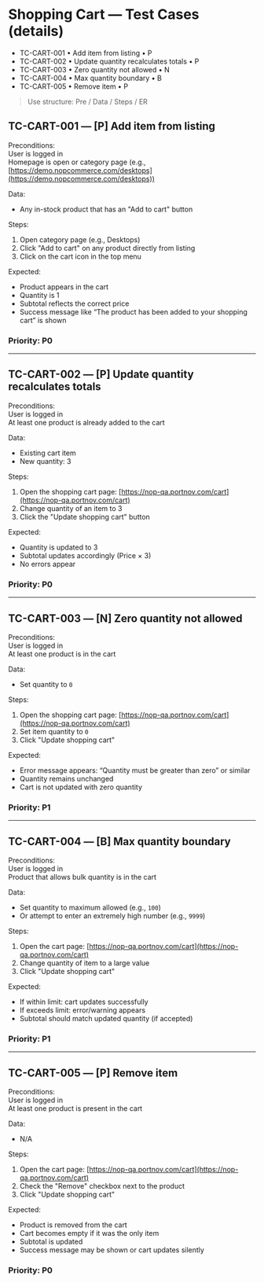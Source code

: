# Shopping Cart — Test Cases (details)
- TC-CART-001 • Add item from listing • P
- TC-CART-002 • Update quantity recalculates totals • P
- TC-CART-003 • Zero quantity not allowed • N
- TC-CART-004 • Max quantity boundary • B
- TC-CART-005 • Remove item • P

> Use structure: Pre / Data / Steps / ER

## TC-CART-001 — [P] Add item from listing

Preconditions:  
User is logged in  
Homepage is open or category page (e.g., [https://demo.nopcommerce.com/desktops](https://demo.nopcommerce.com/desktops))

Data:  
- Any in-stock product that has an "Add to cart" button

Steps:  
1) Open category page (e.g., Desktops)  
2) Click "Add to cart" on any product directly from listing  
3) Click on the cart icon in the top menu

Expected:  
- Product appears in the cart  
- Quantity is 1  
- Subtotal reflects the correct price  
- Success message like “The product has been added to your shopping cart” is shown

### Priority: P0

---

## TC-CART-002 — [P] Update quantity recalculates totals

Preconditions:  
User is logged in  
At least one product is already added to the cart

Data:  
- Existing cart item  
- New quantity: 3

Steps:  
1) Open the shopping cart page: [https://nop-qa.portnov.com/cart](https://nop-qa.portnov.com/cart)  
2) Change quantity of an item to 3  
3) Click the "Update shopping cart" button

Expected:  
- Quantity is updated to 3  
- Subtotal updates accordingly (Price × 3)  
- No errors appear

### Priority: P0

---

## TC-CART-003 — [N] Zero quantity not allowed

Preconditions:  
User is logged in  
At least one product is in the cart

Data:  
- Set quantity to `0`

Steps:  
1) Open the shopping cart page: [https://nop-qa.portnov.com/cart](https://nop-qa.portnov.com/cart)  
2) Set item quantity to `0`  
3) Click "Update shopping cart"

Expected:  
- Error message appears: “Quantity must be greater than zero” or similar  
- Quantity remains unchanged  
- Cart is not updated with zero quantity

### Priority: P1

---

## TC-CART-004 — [B] Max quantity boundary

Preconditions:  
User is logged in  
Product that allows bulk quantity is in the cart

Data:  
- Set quantity to maximum allowed (e.g., `100`)  
- Or attempt to enter an extremely high number (e.g., `9999`)

Steps:  
1) Open the cart page: [https://nop-qa.portnov.com/cart](https://nop-qa.portnov.com/cart)  
2) Change quantity of item to a large value  
3) Click "Update shopping cart"

Expected:  
- If within limit: cart updates successfully  
- If exceeds limit: error/warning appears  
- Subtotal should match updated quantity (if accepted)

### Priority: P1

---

## TC-CART-005 — [P] Remove item

Preconditions:  
User is logged in  
At least one product is present in the cart

Data:  
- N/A

Steps:  
1) Open the cart page: [https://nop-qa.portnov.com/cart](https://nop-qa.portnov.com/cart)  
2) Check the "Remove" checkbox next to the product  
3) Click "Update shopping cart"

Expected:  
- Product is removed from the cart  
- Cart becomes empty if it was the only item  
- Subtotal is updated  
- Success message may be shown or cart updates silently

### Priority: P0

